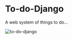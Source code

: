 # To-do-Django

A web system of things to do...

![to-do-django](https://user-images.githubusercontent.com/59628422/78920064-3a826400-7a69-11ea-95a6-918c4767df09.png)
